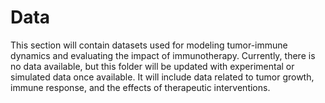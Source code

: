 # Data

This section will contain datasets used for modeling tumor-immune dynamics and evaluating the impact of immunotherapy. Currently, there is no data available, but this folder will be updated with experimental or simulated data once available. It will include data related to tumor growth, immune response, and the effects of therapeutic interventions.
